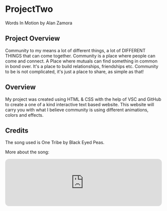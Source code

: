 # ProjectTwo
Words In Motion by Alan Zamora

## Project Overview

Community to my means a lot of different things, a lot of DIFFERENT THINGS that can come together. Community is a place where people can come and connect. A Place where mutuals can find something in common in bond over. It's a place to build relationships, friendships etc. Community to be is not complicated, it's just a place to share, as simple as that!

## Overview

My project was created using HTML & CSS with the help of VSC and GitHub to create a one of a kind interactive text based website. This website will carry you with what I believe community is using different animations, colors and effects.

## Credits

The song used is  One Tribe by Black Eyed Peas.

More about the song: 

<iframe style="border-radius:12px" src="https://open.spotify.com/embed/track/2oHazpVNe00zYZXZQHYzt8?utm_source=generator" width="100%" height="152" frameBorder="0" allowfullscreen="" allow="autoplay; clipboard-write; encrypted-media; fullscreen; picture-in-picture" loading="lazy"></iframe>